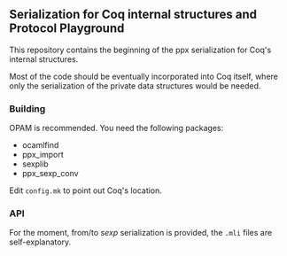 ## Serialization for Coq internal structures and Protocol Playground

This repository contains the beginning of the ppx serialization for
Coq's internal structures.

Most of the code should be eventually incorporated into Coq itself, where only the serialization of the private data structures would be needed.

### Building

OPAM is recommended. You need the following packages:

- ocamlfind
- ppx_import
- sexplib
- ppx_sexp_conv

Edit `config.mk` to point out Coq's location.

### API

For the moment, from/to _sexp_ serialization is provided, the `.mli`
files are self-explanatory.

